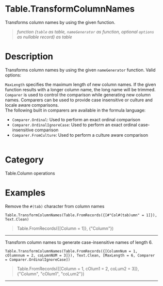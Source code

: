 ﻿# Table.TransformColumnNames
Transforms column names by using the given function.
> _function (<code>table</code> as table, <code>nameGenerator</code> as function, optional <code>options</code> as nullable record) as table_
# Description 
Transforms column names by using the given <code>nameGenerator</code> function. Valid options:
    <div>
      <code>MaxLength</code> specifies the maximum length of new column names. If the given function results with a longer column name, the long name will be trimmed.
    </div>
    <div>
      <code>Comparer</code> is used to control the comparison while generating new column names. Comparers can be used to provide case insensitive or culture and locale aware comparisons.
    </div>
    <div>
      The following built in comparers are available in the formula language:
    </div>
    <ul>
      <li><code>Comparer.Ordinal</code>: Used to perform an exact ordinal comparison</li>
      <li><code>Comparer.OrdinalIgnoreCase</code>: Used to perform an exact ordinal case-insensitive comparison</li>
      <li> <code>Comparer.FromCulture</code>: Used to perform a culture aware comparison</li>      
    </ul>
    

# Category 
Table.Column operations
# Examples 
Remove the <code>#(tab)</code> character from column names
```
Table.TransformColumnNames(Table.FromRecords({[#"Col#(tab)umn" = 1]}), Text.Clean)
```
> Table.FromRecords({[Column = 1]}, {"Column"})
***
Transform column names to generate case-insensitive names of length 6.
```
Table.TransformColumnNames(Table.FromRecords({[ColumnNum = 1, cOlumnnum = 2, coLumnNUM = 3]}), Text.Clean, [MaxLength = 6, Comparer = Comparer.OrdinalIgnoreCase])
```
> Table.FromRecords({[Column = 1, cOlum1 = 2, coLum2 = 3]}, {"Column", "cOlum1", "coLum2"})
***
